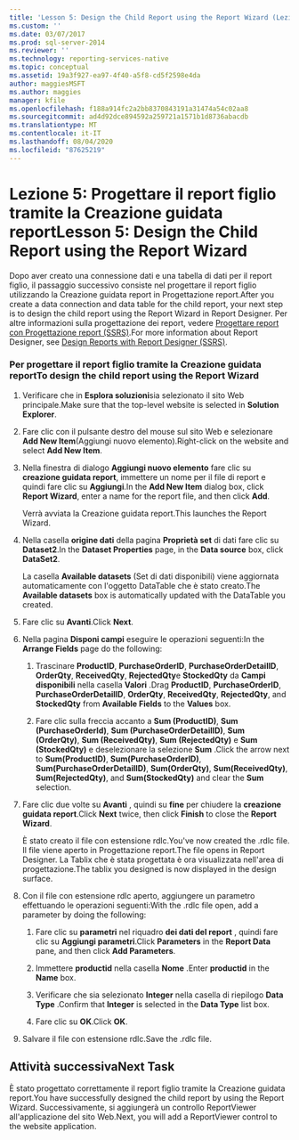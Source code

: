 ```yaml
---
title: 'Lesson 5: Design the Child Report using the Report Wizard (Lezione 5: Progettare il report figlio tramite la Creazione guidata report) | Microsoft Docs'
ms.custom: ''
ms.date: 03/07/2017
ms.prod: sql-server-2014
ms.reviewer: ''
ms.technology: reporting-services-native
ms.topic: conceptual
ms.assetid: 19a3f927-ea97-4f40-a5f8-cd5f2598e4da
author: maggiesMSFT
ms.author: maggies
manager: kfile
ms.openlocfilehash: f188a914fc2a2bb8370843191a31474a54c02aa8
ms.sourcegitcommit: ad4d92dce894592a259721a1571b1d8736abacdb
ms.translationtype: MT
ms.contentlocale: it-IT
ms.lasthandoff: 08/04/2020
ms.locfileid: "87625219"
---
```

# <a name="lesson-5-design-the-child-report-using-the-report-wizard"></a><span data-ttu-id="0292a-102">Lezione 5: Progettare il report figlio tramite la Creazione guidata report</span><span class="sxs-lookup"><span data-stu-id="0292a-102">Lesson 5: Design the Child Report using the Report Wizard</span></span>
  <span data-ttu-id="0292a-103">Dopo aver creato una connessione dati e una tabella di dati per il report figlio, il passaggio successivo consiste nel progettare il report figlio utilizzando la Creazione guidata report in Progettazione report.</span><span class="sxs-lookup"><span data-stu-id="0292a-103">After you create a data connection and data table for the child report, your next step is to design the child report using the Report Wizard in Report Designer.</span></span> <span data-ttu-id="0292a-104">Per altre informazioni sulla progettazione dei report, vedere [Progettare report con Progettazione report &#40;SSRS&#41;](tools/design-reporting-services-paginated-reports-with-report-designer-ssrs.md).</span><span class="sxs-lookup"><span data-stu-id="0292a-104">For more information about Report Designer, see [Design Reports with Report Designer &#40;SSRS&#41;](tools/design-reporting-services-paginated-reports-with-report-designer-ssrs.md).</span></span>  
  
### <a name="to-design-the-child-report-using-the-report-wizard"></a><span data-ttu-id="0292a-105">Per progettare il report figlio tramite la Creazione guidata report</span><span class="sxs-lookup"><span data-stu-id="0292a-105">To design the child report using the Report Wizard</span></span>  
  
1.  <span data-ttu-id="0292a-106">Verificare che in **Esplora soluzioni**sia selezionato il sito Web principale.</span><span class="sxs-lookup"><span data-stu-id="0292a-106">Make sure that the top-level website is selected in **Solution Explorer**.</span></span>  
  
2.  <span data-ttu-id="0292a-107">Fare clic con il pulsante destro del mouse sul sito Web e selezionare **Add New Item**(Aggiungi nuovo elemento).</span><span class="sxs-lookup"><span data-stu-id="0292a-107">Right-click on the website and select **Add New Item**.</span></span>  
  
3.  <span data-ttu-id="0292a-108">Nella finestra di dialogo **Aggiungi nuovo elemento** fare clic su **creazione guidata report**, immettere un nome per il file di report e quindi fare clic su **Aggiungi**.</span><span class="sxs-lookup"><span data-stu-id="0292a-108">In the **Add New Item** dialog box, click **Report Wizard**, enter a name for the report file, and then click **Add**.</span></span>  
  
     <span data-ttu-id="0292a-109">Verrà avviata la Creazione guidata report.</span><span class="sxs-lookup"><span data-stu-id="0292a-109">This launches the Report Wizard.</span></span>  
  
4.  <span data-ttu-id="0292a-110">Nella casella **origine dati** della pagina **Proprietà set** di dati fare clic su **Dataset2**.</span><span class="sxs-lookup"><span data-stu-id="0292a-110">In the **Dataset Properties** page, in the **Data source** box, click **DataSet2**.</span></span>  
  
     <span data-ttu-id="0292a-111">La casella **Available datasets** (Set di dati disponibili) viene aggiornata automaticamente con l'oggetto DataTable che è stato creato.</span><span class="sxs-lookup"><span data-stu-id="0292a-111">The **Available datasets** box is automatically updated with the DataTable you created.</span></span>  
  
5.  <span data-ttu-id="0292a-112">Fare clic su **Avanti**.</span><span class="sxs-lookup"><span data-stu-id="0292a-112">Click **Next**.</span></span>  
  
6.  <span data-ttu-id="0292a-113">Nella pagina **Disponi campi** eseguire le operazioni seguenti:</span><span class="sxs-lookup"><span data-stu-id="0292a-113">In the **Arrange Fields** page do the following:</span></span>  
  
    1.  <span data-ttu-id="0292a-114">Trascinare **ProductID**, **PurchaseOrderID**, **PurchaseOrderDetailID**, **OrderQty**, **ReceivedQty**, **RejectedQty**e **StockedQty** da **Campi disponibili** nella casella **Valori** .</span><span class="sxs-lookup"><span data-stu-id="0292a-114">Drag **ProductID**, **PurchaseOrderID**, **PurchaseOrderDetailID**, **OrderQty**, **ReceivedQty**, **RejectedQty**, and **StockedQty** from **Available Fields** to the **Values** box.</span></span>  
  
    2.  <span data-ttu-id="0292a-115">Fare clic sulla freccia accanto a **Sum (ProductID)**, **Sum (PurchaseOrderId)**, **Sum (PurchaseOrderDetailID)**, **Sum (OrderQty)**, **Sum (ReceivedQty)**, **Sum (RejectedQty)** e **Sum (StockedQty)** e deselezionare la selezione **Sum** .</span><span class="sxs-lookup"><span data-stu-id="0292a-115">Click the arrow next to **Sum(ProductID)**, **Sum(PurchaseOrderID)**, **Sum(PurchaseOrderDetailID)**, **Sum(OrderQty)**, **Sum(ReceivedQty)**, **Sum(RejectedQty)**, and **Sum(StockedQty)** and clear the **Sum** selection.</span></span>  
  
7.  <span data-ttu-id="0292a-116">Fare clic due volte su **Avanti** , quindi su **fine** per chiudere la **creazione guidata report**.</span><span class="sxs-lookup"><span data-stu-id="0292a-116">Click **Next** twice, then click **Finish** to close the **Report Wizard**.</span></span>  
  
     <span data-ttu-id="0292a-117">È stato creato il file con estensione rdlc.</span><span class="sxs-lookup"><span data-stu-id="0292a-117">You've now created the .rdlc file.</span></span> <span data-ttu-id="0292a-118">Il file viene aperto in Progettazione report.</span><span class="sxs-lookup"><span data-stu-id="0292a-118">The file opens in Report Designer.</span></span> <span data-ttu-id="0292a-119">La Tablix che è stata progettata è ora visualizzata nell'area di progettazione.</span><span class="sxs-lookup"><span data-stu-id="0292a-119">The tablix you designed is now displayed in the design surface.</span></span>  
  
8.  <span data-ttu-id="0292a-120">Con il file con estensione rdlc aperto, aggiungere un parametro effettuando le operazioni seguenti:</span><span class="sxs-lookup"><span data-stu-id="0292a-120">With the .rdlc file open, add a parameter by doing the following:</span></span>  
  
    1.  <span data-ttu-id="0292a-121">Fare clic su **parametri** nel riquadro **dei dati del report** , quindi fare clic su **Aggiungi parametri**.</span><span class="sxs-lookup"><span data-stu-id="0292a-121">Click **Parameters** in the **Report Data** pane, and then click **Add Parameters**.</span></span>  
  
    2.  <span data-ttu-id="0292a-122">Immettere **productid** nella casella **Nome** .</span><span class="sxs-lookup"><span data-stu-id="0292a-122">Enter **productid** in the **Name** box.</span></span>  
  
    3.  <span data-ttu-id="0292a-123">Verificare che sia selezionato **Integer** nella casella di riepilogo **Data Type** .</span><span class="sxs-lookup"><span data-stu-id="0292a-123">Confirm that **Integer** is selected in the **Data Type** list box.</span></span>  
  
    4.  <span data-ttu-id="0292a-124">Fare clic su **OK**.</span><span class="sxs-lookup"><span data-stu-id="0292a-124">Click **OK**.</span></span>  
  
9. <span data-ttu-id="0292a-125">Salvare il file con estensione rdlc.</span><span class="sxs-lookup"><span data-stu-id="0292a-125">Save the .rdlc file.</span></span>  
  
## <a name="next-task"></a><span data-ttu-id="0292a-126">Attività successiva</span><span class="sxs-lookup"><span data-stu-id="0292a-126">Next Task</span></span>  
 <span data-ttu-id="0292a-127">È stato progettato correttamente il report figlio tramite la Creazione guidata report.</span><span class="sxs-lookup"><span data-stu-id="0292a-127">You have successfully designed the child report by using the Report Wizard.</span></span> <span data-ttu-id="0292a-128">Successivamente, si aggiungerà un controllo ReportViewer all'applicazione del sito Web.</span><span class="sxs-lookup"><span data-stu-id="0292a-128">Next, you will add a ReportViewer control to the website application.</span></span>  
  
  
